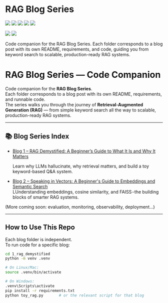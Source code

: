 # RAG Blog Series

<!-- Center-aligned professional badges -->
<p align="center">

  <!-- First Line: Repo Metadata + GitHub Engagement (All Blue) -->
  <a href="https://github.com/ai-nishikant/RAG-Blog-Series"><img src="https://img.shields.io/github/repo-size/ai-nishikant/RAG-Blog-Series?style=flat-square&logo=github&label=Repo%20Size&color=blue"></a>
  <a href="https://github.com/ai-nishikant/RAG-Blog-Series"><img src="https://img.shields.io/github/languages/top/ai-nishikant/RAG-Blog-Series?style=flat-square&logo=python&label=Python&color=blue"></a>
  <a href="https://github.com/ai-nishikant/RAG-Blog-Series/commits/main"><img src="https://img.shields.io/github/last-commit/ai-nishikant/RAG-Blog-Series?style=flat-square&logo=github&label=Last%20Commit&color=blue"></a>
  <a href="https://github.com/ai-nishikant/RAG-Blog-Series/stargazers"><img src="https://img.shields.io/github/stars/ai-nishikant/RAG-Blog-Series?style=flat-square&logo=github&label=Stars&color=blue"></a>
  <a href="https://github.com/ai-nishikant/RAG-Blog-Series/network/members"><img src="https://img.shields.io/github/forks/ai-nishikant/RAG-Blog-Series?style=flat-square&logo=github&label=Forks&color=blue"></a>
<!-- Second Line: Blog & Social (Brand Colors) -->
  <a href="https://medium.com/@ai.nishikant"><img src="https://img.shields.io/badge/Medium-Read%20My%20Blog-00ab6c?style=flat-square&logo=medium&logoColor=white"></a>
  <a href="https://linkedin.com/in/nishikant-surwade"><img src="https://img.shields.io/badge/LinkedIn-Connect%20with%20Me-0077B5?style=flat-square&logo=linkedin&logoColor=white"></a>

</p>

Code companion for the RAG Blog Series. Each folder corresponds to a blog post with its own README, requirements, and code, guiding you from keyword search to scalable, production-ready RAG systems.

# RAG Blog Series — Code Companion

Code companion for the **RAG Blog Series**.  
Each folder corresponds to a blog post with its own README, requirements, and runnable code.  
The series walks you through the journey of **Retrieval-Augmented Generation (RAG)** — from simple keyword search all the way to scalable, production-ready RAG systems.

---

## 📚 Blog Series Index

- [Blog 1 – RAG Demystified: A Beginner’s Guide to What It Is and Why It Matters](./1_rag_demystified/)
  
  Learn why LLMs hallucinate, why retrieval matters, and build a toy keyword-based Q&A system.  

- [Blog 2 – Speaking in Vectors: A Beginner's Guide to Embeddings and Semantic Search](./2_speaking_in_vectors/)  
  LUnderstanding embeddings, cosine similarity, and FAISS - the building blocks of smarter RAG systems.  

(More coming soon: evaluation, monitoring, observability, deployment…)

---

## How to Use This Repo

Each blog folder is independent.  
To run code for a specific blog:

```bash
cd 1_rag_demystified    
python -m venv .venv

# On Linux/Mac:
source .venv/bin/activate

# On Windows:
.venv\Scripts\activate
pip install -r requirements.txt
python toy_rag.py       # or the relevant script for that blog

